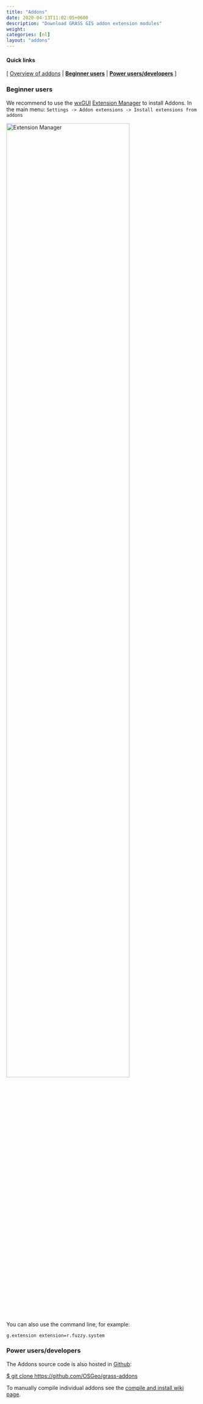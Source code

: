 ```yaml
---
title: "Addons"
date: 2020-04-13T11:02:05+0600
description: "Download GRASS GIS addon extension modules"
weight: 
categories: [nl]
layout: "addons"
---
```


#### Quick links

[ [Overview of addons](/grass7/manuals/addons/) | [**Beginner users**](#Common-user) | [**Power users/developers**](#Power-user) ]

### <a name="Common-user"></a>Beginner users

We recommend to use the [wxGUI](https://grasswiki.osgeo.org/wiki/WxGUI) [Extension Manager](https://grasswiki.osgeo.org/wiki/WxGUI#Extension_Manager) to install Addons.
In the main menu: `Settings -> Addon extensions -> Install extensions from addons`

<img src="/images/extension_manager_gui.png" width="80%" alt="Extension Manager">

You can also use the command line, for example:

    g.extension extension=r.fuzzy.system


### <a name="Power-user"></a>Power users/developers

The Addons source code is also hosted in <a href="https://github.com/OSGeo/grass-addons" target="_blank"><i class="fa fa-github"></i> Github</a>:
<p class="command"><a href="https://github.com/OSGeo/grass-addons"> $ git clone https://github.com/OSGeo/grass-addons </a></p>

To manually compile individual addons see the [compile and install wiki page](https://grasswiki.osgeo.org/wiki/Compile_and_Install#Addons). 
